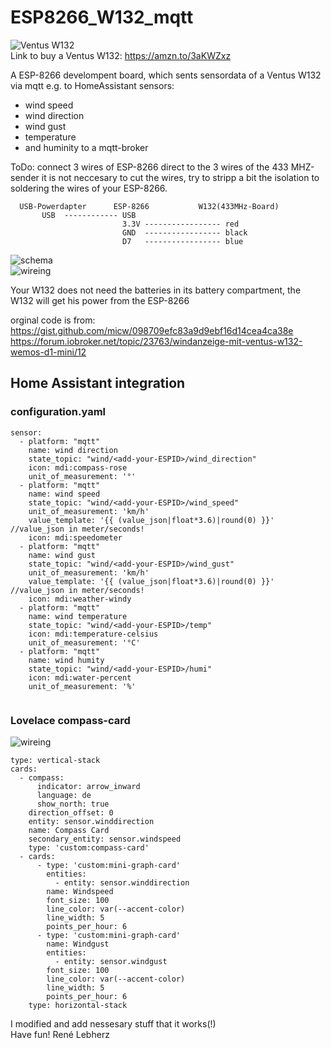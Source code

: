 # ESP8266_W132_mqtt

![Ventus W132](https://github.com/lebherz/ESP8266_W132_mqtt/blob/master/Ventus_W132.png?raw=true)  
Link to buy a Ventus W132: https://amzn.to/3aKWZxz

A ESP-8266 develompent board, which sents sensordata of a Ventus W132 via mqtt e.g. to HomeAssistant 
   sensors:
   * wind speed 
   * wind direction 
   * wind gust 
   * temperature 
   * and huminity
   to a mqtt-broker
 
   ToDo: connect 3 wires of ESP-8266 direct to the 3 wires of the 433 MHZ-sender 
   it is not neccesary to cut the wires,
   try to stripp a bit the isolation to soldering the wires of your ESP-8266.
```
  USB-Powerdapter      ESP-8266           W132(433MHz-Board)
       USB  ------------ USB    
                         3.3V ----------------- red   
                         GND  ----------------- black
                         D7   ----------------- blue
```
![schema](https://github.com/lebherz/ESP8266_W132_mqtt/blob/master/W132_schema.png?raw=true)  
![wireing](https://github.com/lebherz/ESP8266_W132_mqtt/blob/master/W132-hack.png?raw=true)

  Your W132 does not need the batteries in its battery compartment, the W132 will get his power from the ESP-8266

orginal code is from: https://gist.github.com/micw/098709efc83a9d9ebf16d14cea4ca38e  
                      https://forum.iobroker.net/topic/23763/windanzeige-mit-ventus-w132-wemos-d1-mini/12  

## Home Assistant integration

### configuration.yaml
```
sensor:
  - platform: "mqtt"
    name: wind direction
    state_topic: "wind/<add-your-ESPID>/wind_direction"
    icon: mdi:compass-rose
    unit_of_measurement: '°'
  - platform: "mqtt"
    name: wind speed
    state_topic: "wind/<add-your-ESPID>/wind_speed"
    unit_of_measurement: 'km/h'
    value_template: '{{ (value_json|float*3.6)|round(0) }}' //value_json in meter/seconds!
    icon: mdi:speedometer
  - platform: "mqtt"
    name: wind gust
    state_topic: "wind/<add-your-ESPID>/wind_gust"
    unit_of_measurement: 'km/h'
    value_template: '{{ (value_json|float*3.6)|round(0) }}' //value_json in meter/seconds!
    icon: mdi:weather-windy
  - platform: "mqtt"
    name: wind temperature
    state_topic: "wind/<add-your-ESPID>/temp"
    icon: mdi:temperature-celsius
    unit_of_measurement: '°C'
  - platform: "mqtt"
    name: wind humity
    state_topic: "wind/<add-your-ESPID>/humi"
    icon: mdi:water-percent
    unit_of_measurement: '%'


```

### Lovelace compass-card
![wireing](https://github.com/lebherz/ESP8266_W132_mqtt/blob/master/compass-card.png?raw=true)

```
type: vertical-stack
cards:
  - compass:
      indicator: arrow_inward
      language: de
      show_north: true
    direction_offset: 0
    entity: sensor.winddirection
    name: Compass Card
    secondary_entity: sensor.windspeed
    type: 'custom:compass-card'
  - cards:
      - type: 'custom:mini-graph-card'
        entities:
          - entity: sensor.winddirection
        name: Windspeed
        font_size: 100
        line_color: var(--accent-color)
        line_width: 5
        points_per_hour: 6
      - type: 'custom:mini-graph-card'
        name: Windgust
        entities:
          - entity: sensor.windgust
        font_size: 100
        line_color: var(--accent-color)
        line_width: 5
        points_per_hour: 6
    type: horizontal-stack

```



I modified and add nessesary stuff  that it works(!)  
Have fun! René Lebherz  
